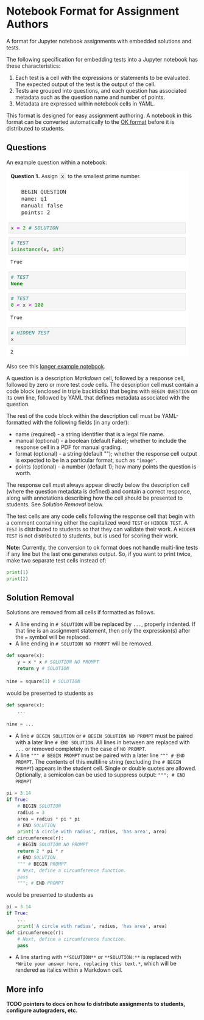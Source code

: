 # Notebook Format for Assignment Authors

A format for Jupyter notebook assignments with embedded solutions and tests.

The following specification for embedding tests into a Jupyter notebook has
these characteristics:

1. Each test is a cell with the expressions or statements to be evaluated. The
   expected output of the test is the output of the cell.
2. Tests are grouped into questions, and each question has associated metadata
   such as the question name and number of points.
3. Metadata are expressed within notebook cells in YAML.

This format is designed for easy assignment authoring. A notebook in this format
can be converted automatically to the [OK
format](https://github.com/data-8/Gofer-Grader/blob/master/docs/ok-test-format.md)
before it is distributed to students.

## Questions

An example question within a notebook:

<img src="example-question.png" />

Also see this [longer example
notebook](https://github.com/okpy/jupyter-assignment/blob/master/tests/example.ipynb).

A question is a description *Markdown* cell, followed by a response cell,
followed by zero or more test *code* cells. The description cell must contain a
code block (enclosed in triple backticks) that begins with `BEGIN QUESTION` on
its own line, followed by YAML that defines metadata associated with the
question.

The rest of the code block within the description cell must be YAML-formatted
with the following fields (in any order):

* name (required) - a string identifier that is a legal file name.
* manual (optional) - a boolean (default False); whether to include the response
  cell in a PDF for manual grading.
* format (optional) - a string (default ""); whether the response cell output is expected to be in a particular format, such as `"image"`.
* points (optional) - a number (default 1); how many points the question is
  worth.

The response cell must always appear directly below the description cell (where
the question metadata is defined) and contain a correct response, along with
annotations describing how the cell should be presented to students. See
*Solution Removal* below.

The test cells are any code cells following the response cell that begin with a
comment containing either the capitalized word `TEST` or `HIDDEN TEST`. A `TEST`
is distributed to students so that they can validate their work. A `HIDDEN TEST`
is not distributed to students, but is used for scoring their work.

**Note:** Currently, the conversion to ok format does not handle multi-line
tests if any line but the last one generates output. So, if you want to print
twice, make two separate test cells instead of:

```python
print(1)
print(2)
```

## Solution Removal

Solutions are removed from all cells if formatted as follows.

* A line ending in `# SOLUTION` will be replaced by `...`, properly indented. If
  that line is an assignment statement, then only the expression(s) after the
  `=` symbol will be replaced.
* A line ending in `# SOLUTION NO PROMPT` will be removed.

```python
def square(x):
    y = x * x # SOLUTION NO PROMPT
    return y # SOLUTION

nine = square(3) # SOLUTION
```

would be presented to students as

```python
def square(x):
    ...

nine = ...
```

* A line `# BEGIN SOLUTION` or `# BEGIN SOLUTION NO PROMPT` must be paired with
  a later line `# END SOLUTION`. All lines in between are replaced with `...` or
  removed completely in the case of `NO PROMPT`.
* A line `""" # BEGIN PROMPT` must be paired with a later line `""" # END
  PROMPT`. The contents of this multiline string (excluding the `# BEGIN
  PROMPT`) appears in the student cell. Single or double quotes are allowed.
  Optionally, a semicolon can be used to suppress output: `"""; # END PROMPT`

```python
pi = 3.14
if True:
    # BEGIN SOLUTION
    radius = 3
    area = radius * pi * pi
    # END SOLUTION
    print('A circle with radius', radius, 'has area', area)
def circumference(r):
    # BEGIN SOLUTION NO PROMPT
    return 2 * pi * r
    # END SOLUTION
    """ # BEGIN PROMPT
    # Next, define a circumference function.
    pass
    """; # END PROMPT
```

would be presented to students as

```python
pi = 3.14
if True:
    ...
    print('A circle with radius', radius, 'has area', area)
def circumference(r):
    # Next, define a circumference function.
    pass
```

* A line starting with `**SOLUTION**` or `**SOLUTION:**` is replaced with
  `*Write your answer here, replacing this text.*`, which will be rendered as
  italics within a Markdown cell.

## More info

**TODO pointers to docs on how to distribute assignments to students, configure autograders, etc.**